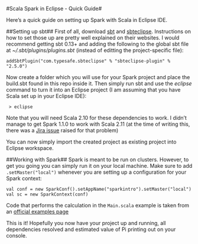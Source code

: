 #Scala Spark in Eclipse - Quick Guide#

Here’s a quick guide on setting up Spark with Scala in Eclipse IDE.

##Setting up sbt##
First of all, download [sbt](https://github.com/sbt/sbt) and [sbteclipse](https://github.com/typesafehub/sbteclipse). Instructions on how to set those up are pretty well explained on their websites. I would recommend getting sbt 0.13+ and adding the following to the global sbt file at *~/.sbt/plugins/plugins.sbt* (instead of editting the project-specific file): 

`addSbtPlugin("com.typesafe.sbteclipse" % "sbteclipse-plugin" % "2.5.0")`

Now create a folder which you will use for your Spark project and place the build.sbt found in this repo inside it. Then simply run sbt and use the *eclipse* command to turn it into an Eclipse project (I am assuming that you have Scala set up in your Eclipse IDE):

` > eclipse`

Note that you will need Scala 2.10 for these dependencies to work. I didn’t manage to get Spark 1.1.0 to work with Scala 2.11 (at the time of writing this, there was a [Jira issue](https://issues.apache.org/jira/browse/SPARK-1812) raised for that problem)

You can now simply import the created project as existing project into Eclipse workspace.

##Working with Spark##
Spark is meant to be run on clusters. However, to get you going you can simply run it on your local machine. Make sure to add `.setMaster("local")` whenever you are setting up a configuration for your Spark context:  

`val conf = new SparkConf().setAppName("sparkintro").setMaster("local")`  
`val sc = new SparkContext(conf)`  

Code that performs the calculation in the `Main.scala` example is taken from an [official examples page](https://spark.apache.org/examples.html)

This is it! Hopefully you now have your project up and running, all dependencies resolved and estimated value of Pi printing out on your console.
